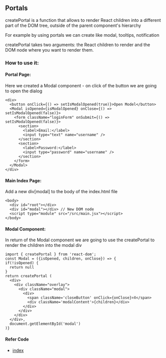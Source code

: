 ## Portals

createPortal is a function that allows to render React children into a different part of the DOM tree, outside of the parent component's hierarchy

For example by using   portals we can create like modal, tooltips, notification

createPortal takes two arguments: the React children to render and the DOM node where you want to render them. 


### How to use it:

#### Portal Page:
Here we created a Modal component - on click of the button we are going to open the dialog
```
<div>
  <button onClick={() => setIsModalOpened(true)}>Open Model</button>
  <Modal isOpened={isModalOpened} onClose={() => setIsModalOpened(false)}>
    <form className="loginForm" onSubmit={() => setIsModalOpened(false)}>
      <section>
        <label>Email:</label>
        <input type="text" name="username" />
      </section>
      <section>
        <label>Password:</label>
        <input type="password" name="username" />
      </section>
    </form>
  </Modal>
</div>
```
#### Main Index Page:
Add a new div[modal] to the body of the index.html file
```
<body>
  <div id="root"></div>
  <div id="modal"></div> // New DOM node
  <script type="module" src="/src/main.jsx"></script>
</body>
```
#### Modal Component:
In return of the Modal component we are going to use the createPortal to render the children into the modal div
```
import { createPortal } from 'react-dom';
const Modal = ({isOpened, children, onClose}) => {
if(!isOpened) {
  return null
}
return createPortal (
  <div>
    <div className="overlay">
      <div className="modal">
        <div>
          <span className='closeButton' onClick={onClose}>X</span>
          <div className='modalContent'>{children}</div>
        </div>
      </div>
    </div>
  </div>,
  document.getElementById('modal')
)}
```
#### Refer Code
- [index](./index.jsx)